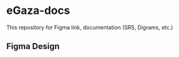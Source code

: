 # eGaza-docs
This repository for Figma link, documentation (SRS, Digrams, etc.) 
## Figma Design
[View the design on Figma]:https://www.figma.com/design/59TXpQqfkWT7KbdCrnCo0x/Graduation-Project?node-id=3263-1390&t=I8TwKqfM0MEYB6gN-1
